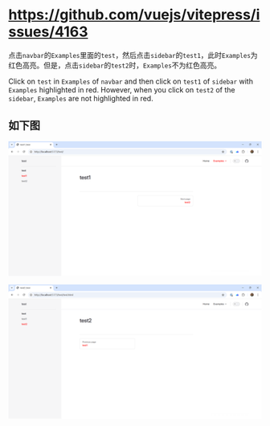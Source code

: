 # <https://github.com/vuejs/vitepress/issues/4163>

点击`navbar`的`Examples`里面的`test`，然后点击`sidebar`的`test1`，此时`Examples`为红色高亮。但是，点击`sidebar`的`test2`时，`Examples`不为红色高亮。

Click on `test` in `Examples` of `navbar` and then click on `test1` of `sidebar` with `Examples` highlighted in red. However, when you click on `test2` of the `sidebar`, `Examples` are not highlighted in red.

## 如下图

![picture](/Done/4163-1.png)

![picture](/Done/4163-2.png)
